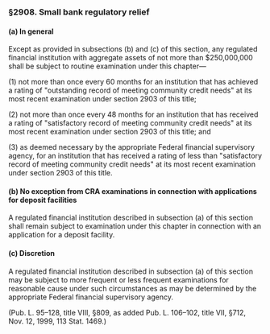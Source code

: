 ### §2908. Small bank regulatory relief ###

#### (a) In general ####

Except as provided in subsections (b) and (c) of this section, any regulated financial institution with aggregate assets of not more than $250,000,000 shall be subject to routine examination under this chapter—

(1) not more than once every 60 months for an institution that has achieved a rating of "outstanding record of meeting community credit needs" at its most recent examination under section 2903 of this title;

(2) not more than once every 48 months for an institution that has received a rating of "satisfactory record of meeting community credit needs" at its most recent examination under section 2903 of this title; and

(3) as deemed necessary by the appropriate Federal financial supervisory agency, for an institution that has received a rating of less than "satisfactory record of meeting community credit needs" at its most recent examination under section 2903 of this title.

#### (b) No exception from CRA examinations in connection with applications for deposit facilities ####

A regulated financial institution described in subsection (a) of this section shall remain subject to examination under this chapter in connection with an application for a deposit facility.

#### (c) Discretion ####

A regulated financial institution described in subsection (a) of this section may be subject to more frequent or less frequent examinations for reasonable cause under such circumstances as may be determined by the appropriate Federal financial supervisory agency.

(Pub. L. 95–128, title VIII, §809, as added Pub. L. 106–102, title VII, §712, Nov. 12, 1999, 113 Stat. 1469.)
